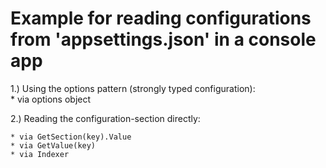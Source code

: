 # Example for reading configurations<br>from 'appsettings.json' in a console app

1.) Using the options pattern (strongly typed configuration):<br>
    * via options object

2.) Reading the configuration-section directly:

    * via GetSection(key).Value
    * via GetValue(key)
    * via Indexer

